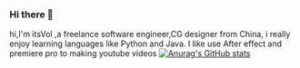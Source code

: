 ### Hi there 👋

hi,I'm itsVol ,a freelance  software engineer,CG designer from China, i really enjoy learning languages like Python and Java.
 I like use After effect and premiere pro to making youtube videos
[![Anurag's GitHub stats](https://github-readme-stats.vercel.app/api?username=itsVol)](https://github.com/anuraghazra/github-readme-stats)
